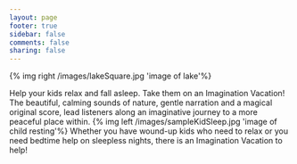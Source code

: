 ```yaml
---
layout: page
footer: true
sidebar: false
comments: false
sharing: false
---
```

{% img right /images/lakeSquare.jpg 'image of lake'%}

Help your kids relax and fall asleep.  Take them on an Imagination Vacation!  The beautiful, calming sounds of nature, gentle narration and a magical original score, lead listeners along an imaginative journey to a more peaceful place within. 
{% img left /images/sampleKidSleep.jpg 'image of child resting'%}
Whether you have wound-up kids who need to relax or you need bedtime help on sleepless nights, there is an Imagination Vacation to help!
